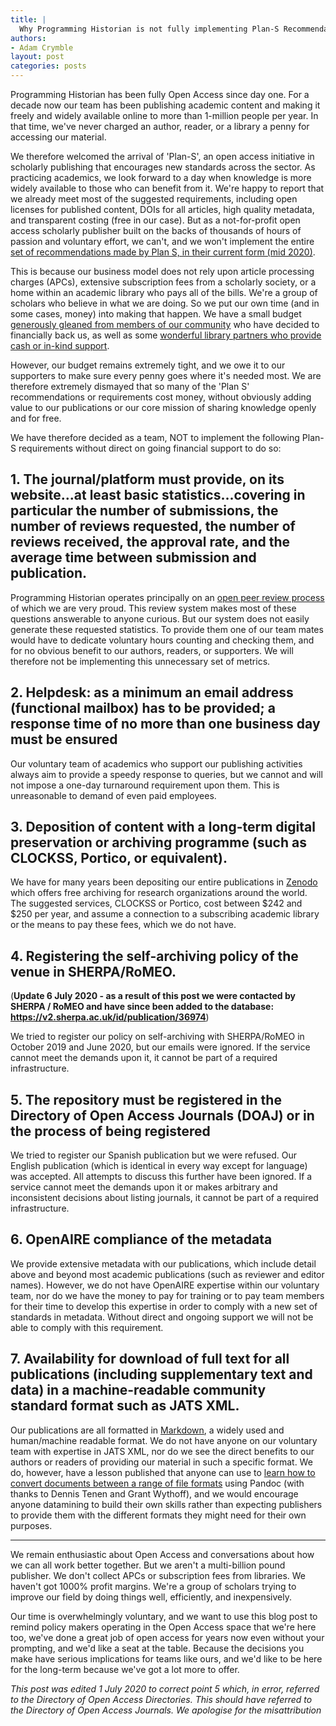 ```yaml
---
title: |
  Why Programming Historian is not fully implementing Plan-S Recommendations
authors:
- Adam Crymble
layout: post
categories: posts
---
```




Programming Historian has been fully Open Access since day one. For a decade now our team has been publishing academic content and making it freely and widely available online to more than 1-million people per year. In that time, we've never charged an author, reader, or a library a penny for accessing our material.

We therefore welcomed the arrival of 'Plan-S', an open access initiative in scholarly publishing that encourages new standards across the sector. As practicing academics, we look forward to a day when knowledge is more widely available to those who can benefit from it. We're happy to report that we already meet most of the suggested requirements, including open licenses for published content, DOIs for all articles, high quality metadata, and transparent costing (free in our case).
But as a not-for-profit open access scholarly publisher built on the backs of thousands of hours of passion and voluntary effort, we can't, and we won't implement the entire [set of recommendations made by Plan S, in their current form (mid 2020)](https://www.coalition-s.org/addendum-to-the-coalition-s-guidance-on-the-implementation-of-plan-s/principles-and-implementation/).

This is because our business model does not rely upon article processing charges (APCs), extensive subscription fees from a scholarly society, or a home within an academic library who pays all of the bills. We're a group of scholars who believe in what we are doing. So we put our own time (and in some cases, money) into making that happen. We have a small budget [generously gleaned from members of our community](https://www.patreon.com/theprogramminghistorian) who have decided to financially back us, as well as some [wonderful library partners who provide cash or in-kind support](https://programminghistorian.org/en/support-us).

However, our budget remains extremely tight, and we owe it to our supporters to make sure every penny goes where it's needed most. We are therefore extremely dismayed that so many of the 'Plan S' recommendations or requirements cost money, without obviously adding value to our publications or our core mission of sharing knowledge openly and for free.

We have therefore decided as a team, NOT to implement the following Plan-S requirements without direct on going financial support to do so:

## 1. The journal/platform must provide, on its website...at least basic statistics...covering in particular the number of submissions, the number of reviews requested, the number of reviews received, the approval rate, and the average time between submission and publication.

Programming Historian operates principally on an [open peer review process](https://github.com/programminghistorian/ph-submissions) of which we are very proud. This review system makes most of these questions answerable to anyone curious. But our system does not easily generate these requested statistics. To provide them one of our team mates would have to dedicate voluntary hours counting and checking them, and for no obvious benefit to our authors, readers, or supporters. We will therefore not be implementing this unnecessary set of metrics.

## 2. Helpdesk: as a minimum an email address (functional mailbox) has to be provided; a response time of no more than one business day must be ensured

Our voluntary team of academics who support our publishing activities always aim to provide a speedy response to queries, but we cannot and will not impose a one-day turnaround requirement upon them. This is unreasonable to demand of even paid employees.

## 3. Deposition of content with a long-term digital preservation or archiving programme (such as CLOCKSS, Portico, or equivalent).

We have for many years been depositing our entire publications in [Zenodo](https://zenodo.org/record/3525082) which offers free archiving for research organizations around the world. The suggested services, CLOCKSS or Portico, cost between $242 and $250 per year, and assume a connection to a subscribing academic library or the means to pay these fees, which we do not have.

## 4. Registering the self-archiving policy of the venue in SHERPA/RoMEO.

(**Update 6 July 2020 - as a result of this post we were contacted by SHERPA / RoMEO and have since been added to the database: https://v2.sherpa.ac.uk/id/publication/36974**)

We tried to register our policy on self-archiving with SHERPA/RoMEO in October 2019 and June 2020, but our emails were ignored. If the service cannot meet the demands upon it, it cannot be part of a required infrastructure.

## 5. The repository must be registered in the Directory of Open Access Journals (DOAJ) or in the process of being registered

We tried to register our Spanish publication but we were refused. Our English publication (which is identical in every way except for language) was accepted. All attempts to discuss this further have been ignored. If a service cannot meet the demands upon it or makes arbitrary and inconsistent decisions about listing journals, it cannot be part of a required infrastructure.

## 6. OpenAIRE compliance of the metadata

We provide extensive metadata with our publications, which include detail above and beyond most academic publications (such as reviewer and editor names). However, we do not have OpenAIRE expertise within our voluntary team, nor do we have the money to pay for training or to pay team members for their time to develop this expertise in order to comply with a new set of standards in metadata. Without direct and ongoing support we will not be able to comply with this requirement.

## 7. Availability for download of full text for all publications (including supplementary text and data) in a machine-readable community standard format such as JATS XML.

Our publications are all formatted in [Markdown](https://en.wikipedia.org/wiki/Markdown), a widely used and human/machine readable format. We do not have anyone on our voluntary team with expertise in JATS XML, nor do we see the direct benefits to our authors or readers of providing our material in such a specific format. We do, however, have a lesson published that anyone can use to [learn how to convert documents between a range of file formats](https://programminghistorian.org/en/lessons/sustainable-authorship-in-plain-text-using-pandoc-and-markdown) using Pandoc (with thanks to Dennis Tenen and Grant Wythoff), and we would encourage anyone datamining to build their own skills rather than expecting publishers to provide them with the different formats they might need for their own purposes.

---

We remain enthusiastic about Open Access and conversations about how we can all work better together. But we aren't a multi-billion pound publisher. We don't collect APCs or subscription fees from libraries. We haven't got 1000% profit margins. We're a group of scholars trying to improve our field by doing things well, efficiently, and inexpensively.

Our time is overwhelmingly voluntary, and we want to use this blog post to remind policy makers operating in the Open Access space that we're here too, we've done a great job of open access for years now even without your prompting, and we'd like a seat at the table. Because the decisions you make have serious implications for teams like ours, and we'd like to be here for the long-term because we've got a lot more to offer.

*This post was edited 1 July 2020 to correct point 5 which, in error, referred to the Directory of Open Access Directories. This should have referred to the Directory of Open Access Journals. We apologise for the misattribution*
